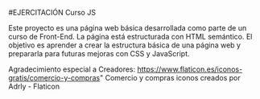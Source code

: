 #EJERCITACIÓN Curso JS

Este proyecto es una página web básica desarrollada como parte de un curso de Front-End. La página está estructurada con HTML semántico. El objetivo es aprender a crear la estructura básica de una página web y prepararla para futuras mejoras con CSS y JavaScript.

Agradecimiento especial a Creadores:
https://www.flaticon.es/iconos-gratis/comercio-y-compras" Comercio y compras iconos creados por Adrly - Flaticon